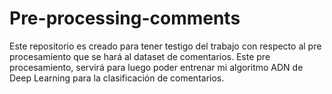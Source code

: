 # Pre-processing-comments
Este repositorio es creado para tener testigo del trabajo con respecto al pre procesamiento que se hará al dataset de comentarios. Este pre procesamiento, servirá para luego poder entrenar mi algoritmo ADN de Deep Learning para la clasificación de comentarios.
